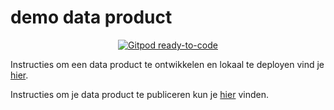 # demo data product

<p align="center">
  <a href="https://gitpod.io/from-referrer/">
    <img src="https://img.shields.io/badge/Gitpod-ready--to--code-908a85?logo=gitpod" alt="Gitpod ready-to-code" />
  </a>
</p>

Instructies om een data product te ontwikkelen en lokaal te deployen vind je [hier](https://ddt.atlassian.net/wiki/spaces/DDTC/pages/137396225/Data+Product+lokaal+deployen).

Instructies om je data product te publiceren kun je [hier](https://ddt.atlassian.net/wiki/spaces/DDTC/pages/141557829/Getting+Started) vinden.
